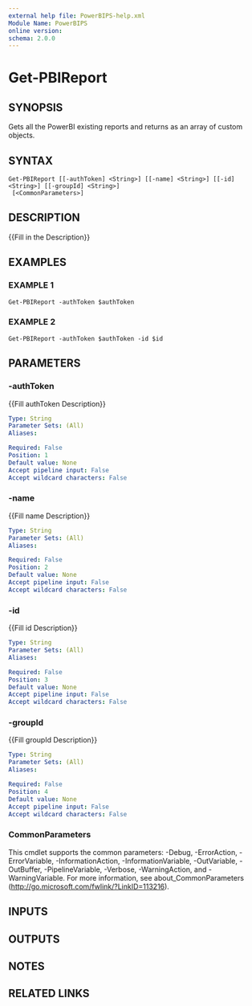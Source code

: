 ```yaml
---
external help file: PowerBIPS-help.xml
Module Name: PowerBIPS
online version:
schema: 2.0.0
---
```


# Get-PBIReport

## SYNOPSIS
Gets all the PowerBI existing reports and returns as an array of custom objects.

## SYNTAX

```
Get-PBIReport [[-authToken] <String>] [[-name] <String>] [[-id] <String>] [[-groupId] <String>]
 [<CommonParameters>]
```

## DESCRIPTION
{{Fill in the Description}}

## EXAMPLES

### EXAMPLE 1
```
Get-PBIReport -authToken $authToken
```

### EXAMPLE 2
```
Get-PBIReport -authToken $authToken	-id $id
```

## PARAMETERS

### -authToken
{{Fill authToken Description}}

```yaml
Type: String
Parameter Sets: (All)
Aliases:

Required: False
Position: 1
Default value: None
Accept pipeline input: False
Accept wildcard characters: False
```

### -name
{{Fill name Description}}

```yaml
Type: String
Parameter Sets: (All)
Aliases:

Required: False
Position: 2
Default value: None
Accept pipeline input: False
Accept wildcard characters: False
```

### -id
{{Fill id Description}}

```yaml
Type: String
Parameter Sets: (All)
Aliases:

Required: False
Position: 3
Default value: None
Accept pipeline input: False
Accept wildcard characters: False
```

### -groupId
{{Fill groupId Description}}

```yaml
Type: String
Parameter Sets: (All)
Aliases:

Required: False
Position: 4
Default value: None
Accept pipeline input: False
Accept wildcard characters: False
```

### CommonParameters
This cmdlet supports the common parameters: -Debug, -ErrorAction, -ErrorVariable, -InformationAction, -InformationVariable, -OutVariable, -OutBuffer, -PipelineVariable, -Verbose, -WarningAction, and -WarningVariable.
For more information, see about_CommonParameters (http://go.microsoft.com/fwlink/?LinkID=113216).

## INPUTS

## OUTPUTS

## NOTES

## RELATED LINKS
